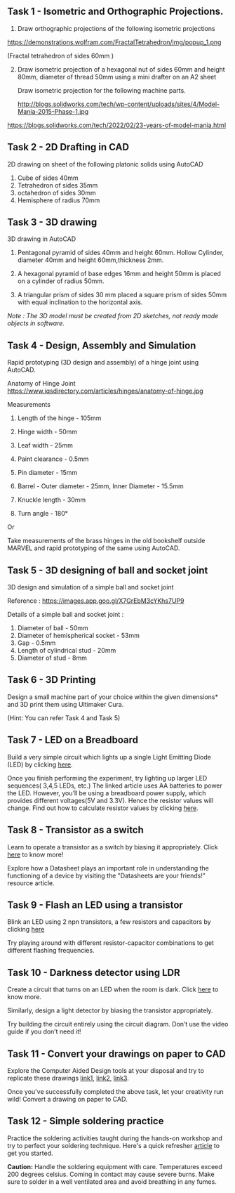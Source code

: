 ## Task 1 - Isometric and Orthographic Projections.

1. Draw orthographic projections of the following isometric projections
 
 https://demonstrations.wolfram.com/FractalTetrahedron/img/popup_1.png 

(Fractal tetrahedron of sides 60mm )

2. Draw isometric projection of a hexagonal nut of sides 60mm and height 80mm, diameter of thread 50mm using a mini drafter on an A2 sheet

   Draw isometric projection for the following machine parts.
  
   http://blogs.solidworks.com/tech/wp-content/uploads/sites/4/Model-Mania-2015-Phase-1.jpg

https://blogs.solidworks.com/tech/2022/02/23-years-of-model-mania.html 

## Task 2 - 2D Drafting in CAD

2D drawing on sheet of the following platonic solids using AutoCAD
 
1. Cube of sides 40mm
2. Tetrahedron of sides 35mm
3. octahedron of sides 30mm
4. Hemisphere of radius 70mm

## Task 3 - 3D drawing 

3D drawing in AutoCAD

 1. Pentagonal pyramid of sides 40mm and height 60mm.
Hollow Cylinder, diameter 40mm and height 60mm,thickness 2mm.

 2. A hexagonal pyramid of base edges 16mm and height 50mm is placed on a cylinder of radius 50mm.

 3. A triangular prism of sides 30 mm placed a square prism of sides 50mm with equal inclination to the horizontal axis.

*Note : The 3D model must be created from 2D sketches, not ready made objects in software.*

## Task 4 - Design, Assembly and Simulation

Rapid prototyping (3D design and assembly) of a hinge joint using AutoCAD. 

Anatomy of Hinge Joint
https://www.iqsdirectory.com/articles/hinges/anatomy-of-hinge.jpg 

Measurements

1. Length of the hinge - 105mm

2. Hinge width - 50mm 

3. Leaf width - 25mm

4. Paint clearance - 0.5mm

5. Pin diameter - 15mm

6. Barrel - Outer diameter - 25mm, Inner Diameter - 15.5mm

7. Knuckle length - 30mm

8. Turn angle - 180°

Or

Take measurements of the brass hinges in the old bookshelf outside MARVEL and rapid prototyping of the same using AutoCAD.

## Task 5 - 3D designing of ball and socket joint

3D design and simulation of a simple ball and socket joint 

Reference :
https://images.app.goo.gl/X7GrEbM3cYKhs7UP9 

Details of a simple ball and socket joint :

1. Diameter of ball - 50mm
2. Diameter of hemispherical socket - 53mm
3. Gap - 0.5mm
4. Length of cylindrical stud - 20mm
5. Diameter of stud - 8mm

## Task 6 - 3D Printing 

Design a small machine part of your choice within the given dimensions* and 3D print them using Ultimaker Cura. 

(Hint: You can refer Task 4 and Task 5) 

## Task 7 - LED on a Breadboard
 Build a very simple circuit which lights up a single Light Emitting Diode (LED) by clicking [here](https://startingelectronics.org/beginners/start-electronics-now/tut1-breadboard-circuits/).

Once you finish performing the experiment, try lighting up larger LED sequences( 3,4,5 LEDs, etc.)
The linked article uses AA batteries to power the LED. However, you’ll be using a breadboard power supply, which provides different voltages(5V and 3.3V). Hence the resistor values will change. Find out how to calculate resistor values by clicking [here](https://www.youtube.com/watch?v=QJlzTaTU7LY).


## Task 8 - Transistor as a switch
Learn to operate a transistor as a switch by biasing it appropriately. Click [here](https://circuits-diy.com/how-to-use-a-transistor-bc547-as-a-switch/) to know more!

Explore how a Datasheet plays an important role in understanding the functioning of a device by visiting the "Datasheets are your friends!" resource article.


## Task 9 - Flash an LED using a transistor
Blink an LED using 2 npn transistors, a few resistors and capacitors by clicking [here](https://circuitspedia.com/simple-blinking-led-flasher-circuit-diagram-using-transistors/)

Try playing around with different resistor-capacitor combinations to get different flashing frequencies.

## Task 10 - Darkness detector using LDR
Create a circuit that turns on an LED when the room is dark. Click [here](http://elonics.in/breadboard-projects/light-sensor-and-darkness-detector-circuit-using-ldr-transistor
) to know more.

Similarly, design a light detector by biasing the transistor appropriately.


Try building the circuit entirely using the circuit diagram. Don’t use the video guide if you don’t need it!

## Task 11 - Convert your drawings on paper to CAD
Explore the Computer Aided Design tools at your disposal and try to replicate these drawings [link1](https://in.pinterest.com/pin/492649943350394/), [link2](https://in.pinterest.com/pin/19140367154199215/), [link3](https://in.pinterest.com/pin/290341507231609718/).

Once you've successfully completed the above task, let your creativity run wild! Convert a drawing on paper to CAD.


## Task 12 - Simple soldering practice
Practice the soldering activities taught during the hands-on workshop and try to perfect your soldering technique.
Here's a quick refresher [article](https://www.makerspaces.com/how-to-solder/) to get you started.


**Caution:** Handle the soldering equipment with care. Temperatures exceed 200 degrees celsius. Coming in contact may cause severe burns. Make sure to solder in a well ventilated area and avoid breathing in any fumes.
